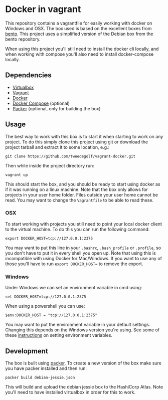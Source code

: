 # Docker in vagrant
This repository contains a vagrantfile for easily working with docker on
Windows and OSX. The box used is based on the excellent boxes from
[bento](https://github.com/chef/bento). This project uses a simplified version
of the Debian box from the bento repository.

When using this project you'll still need to install the docker cli locally,
and when working with compose you'll also need to install docker-compose
locally.

## Dependencies

* [Virtualbox](https://www.virtualbox.org/)
* [Vagrant](https://www.vagrantup.com/)
* [Docker](https://www.docker.com/)
* [Docker Compose](https://docs.docker.com/compose/) (optional)
* [Packer](https://www.packer.io/) (optional, only for building the box)

## Usage
The best way to work with this box is to start it when starting to work on any
project. To do this simply clone this project using git or download the project
tarball and extract it to some location, e.g.:

    git clone https://github.com/tweedegolf/vagrant-docker.git

Then while inside the project directory run:

    vagrant up

This should start the box, and you should be ready to start using docker as if
it was running on a linux machine. Note that the box only allows for projects
in your user home folder. Files outside your user home cannot be read. You may
want to change the `Vagrantfile` to be able to read these.

### OSX
To start working with projects you still need to point your local docker client
to the virtual machine. To do this you can run the following command:

    export DOCKER_HOST=tcp://127.0.0.1:2375

You may want to put this line in your `.bashrc`, `.bash_profile` or `.profile`,
so you don't have to put it in every shell you open up. Note that using this
is incompatible with using Docker for Mac/Windows. If you want to use any of
those you'll have to run `export DOCKER_HOST=` to remove the export.

### Windows
Under Windows we can set an environment variable in cmd using:

    set DOCKER_HOST=tcp://127.0.0.1:2375

When using a powershell you can use:

    $env:DOCKER_HOST = "tcp://127.0.0.1:2375"

You may want to put the environment variable in your default settings. Changing
this depends on the Windows version you're using. See some of these
[instructions](http://www.computerhope.com/issues/ch000549.htm) on setting
environment variables.

## Development
The box is built using [packer](https://www.packer.io/). To create a new
version of the box make sure you have packer installed and then run:

    packer build debian-jessie.json

This will build and upload the debian jessie box to the HashiCorp Atlas. Note
you'll need to have installed virtualbox in order for this to work.
